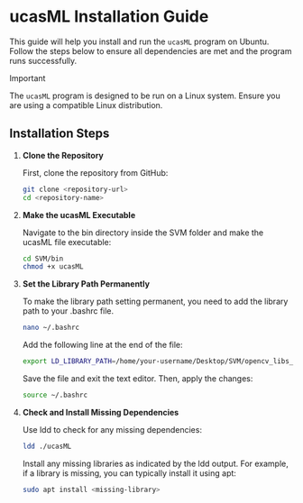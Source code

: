 # ucasML Installation Guide

This guide will help you install and run the `ucasML` program on Ubuntu. Follow the steps below to ensure all dependencies are met and the program runs successfully.


> [!IMPORTANT]  
> The `ucasML` program is designed to be run on a Linux system. Ensure you are using a compatible Linux distribution.



## Installation Steps

1. **Clone the Repository**

   First, clone the repository from GitHub:

   ```sh
   git clone <repository-url>
   cd <repository-name>
   ```
   
2. **Make the ucasML Executable**

   Navigate to the bin directory inside the SVM folder and make the ucasML file executable:

   ```sh
   cd SVM/bin
   chmod +x ucasML
   ```

3. **Set the Library Path Permanently**

   To make the library path setting permanent, you need to add the library path to your .bashrc file.

   ```sh
   nano ~/.bashrc
   ```

   Add the following line at the end of the file:

   ```sh
   export LD_LIBRARY_PATH=/home/your-username/Desktop/SVM/opencv_libs_ucasML:$LD_LIBRARY_PATH
   ```
   
   Save the file and exit the text editor. Then, apply the changes:

   
   ```sh
   source ~/.bashrc
   ```

4. **Check and Install Missing Dependencies**

   Use ldd to check for any missing dependencies:

   ```sh
   ldd ./ucasML
   ```
   Install any missing libraries as indicated by the ldd output. For example, if a library is missing, you can typically install it using apt:

   ```sh
   sudo apt install <missing-library>
   ```


